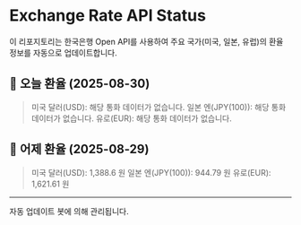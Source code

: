 
# Exchange Rate API Status

이 리포지토리는 한국은행 Open API를 사용하여 주요 국가(미국, 일본, 유럽)의 환율 정보를 자동으로 업데이트합니다.

## 📅 오늘 환율 (2025-08-30)
> 미국 달러(USD): 해당 통화 데이터가 없습니다.
> 일본 엔(JPY(100)): 해당 통화 데이터가 없습니다.
> 유로(EUR): 해당 통화 데이터가 없습니다.

## 📅 어제 환율 (2025-08-29)
> 미국 달러(USD): 1,388.6 원
> 일본 엔(JPY(100)): 944.79 원
> 유로(EUR): 1,621.61 원

---
자동 업데이트 봇에 의해 관리됩니다.
